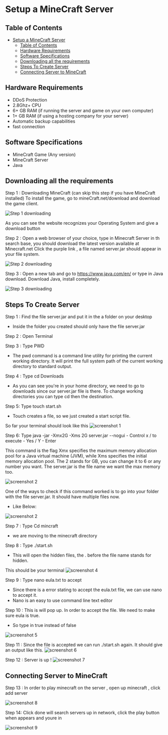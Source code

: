 # Setup a MineCraft Server

## Table of Contents
- [Setup a MineCraft Server](#setup-a-minecraft-server)
  - [Table of Contents](#table-of-contents)
  - [Hardware Requirements](#hardware-requirements)
  - [Software Specifications](#software-specifications)
  - [Downloading all the requirements](#downloading-all-the-requirements)
  - [Steps To Create Server](#steps-to-create-server)
  - [Connecting Server to MineCraft](#connecting-server-to-minecraft)
  
## Hardware Requirements
- DDoS Protection
- 2.8Ghz+ CPU
- 6+ GB RAM (if running the server and game on your own computer)
- 1+ GB RAM (if using a hosting company for your server)
- Automatic backup capabilities
- fast connection 

## Software Specifications
- MineCraft Game (Any version)
- MineCraft Server 
- Java 

## Downloading all the requirements

Step 1 : Downloading MineCraft (can skip this step if you have MineCraft installed)
To install the game, go to mineCraft.net/download and download the game client. 

![Step 1 downloading](../images/..cis106-1/../game.png)

As you can see the website recognizes your Operating System and give a download button

Step 2 : Open a web browser of your choice, type in Minecraft Server in th search base, you should download the latest version available at Minecraft.net
Click the purple link , a file named server.jar should appear in your file system. 

![Step 2 downloading](../images/../cis106-1/../minecraft_server.png)

Step 3 : Open a new tab and go to https://www.java.com/en/ or type in Java download. Download Java, install completely. 

![Step 3 downloading](../images/../cis106-1/../images/java.png)

## Steps To Create Server

Step 1 : Find the file server.jar and put it in the a folder on your desktop
- Inside the folder you created should only have the file server.jar

Step 2 : Open Terminal 

Step 3 : Type PWD

- The pwd command is a command line utility for printing the current working directory. It will print the full system path of the current working directory to standard output.

Step 4 : Type cd Downloads 
- As you can see you're in your home directory, we need to go to downloads since our server.jar file is there. To change working directories you can type cd then the destination. 

Step 5: Type touch start.sh 
- Touch creates a file, so we just created a start script file. 

So far your terminal should look like this 
![screenshot 1](../images/../cis106-1/../images/Picture1.png)

Step 6: Type java -jar -Xmx2G -Xms 2G server.jar --nogui
    - Control x / to execute
    - Yes / Y 
    - Enter 


This command is the flag Xmx specifies the maximum memory allocation pool for a Java virtual machine (JVM), while Xms specifies the initial memory allocation pool. The 2 stands for GB, you can change it to 6 or any number you want. The server.jar is the file name we want the max memory too. 


![screenshot 2](../images/../cis106-1/../images/Picture2.png)

One of the ways to check if this command worked is to go into your folder with the file server.jar. It should have multiple files now. 

- Like Below: 

![screenshot 2](../images/../cis106-1/../images/Picture3.png)

Step 7 : Type Cd mincraft 
- we are moving to the minecraft directory 

Step 8 : Type ./start.sh
- This will open the hidden files, the . before the file name stands for hidden. 
  
This should be your terminal 
![screenshot 4](../images/../cis106-1/../images/Picture4.png)

Step 9 : Type nano eula.txt to accept 
- Since there is a error stating to accept the eula.txt file, we can use nano to accept it. 
- Nano is an easy to use command line text editor

Step 10 : This is will pop up. In order to accept the file. We need to make sure eula is true. 

- So type in true instead of false 

![screenshot 5](../images/../cis106-1/../images/Picture5.png)

Step 11 : Since the file is accepted we can run ./start.sh again. It should give an output like this. 
![screenshot 6](../images/../cis106-1/../images/Picture6.png)

Step  12 : Server is up ! 
![screenshot 7](../images/../cis106-1/../images/Picture7.png)


## Connecting Server to MineCraft

Step 13 : In order to play minecraft on the server , open up minecraft , click add server 

![screenshot 8](../images/../cis106-1/../images/Picture8.png)

Step 14: Click done will search servers up in network, click the play button when appears and youre in 

![screenshot 9](../images/../cis106-1/../images/Picture9.png)
